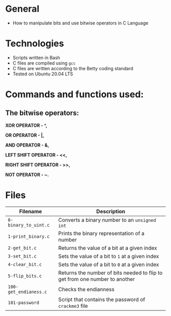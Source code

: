 # General
* How to manipulate bits and use bitwise operators in C Language

# Technologies 
* Scripts written in Bash
* C files are compiled using `gcc`
* C files are written according to the Betty coding standard
* Tested on Ubuntu 20.04 LTS

# Commands and functions used:
## The bitwise operators:

**XOR OPERATOR - ^,**

**OR OPERATOR - |,**

**AND OPERATOR - &,**

**LEFT SHIFT OPERATOR - <<,**

**RIGHT SHIFT OPERATOR - >>,**

**NOT OPERATOR - ~.**

# Files

| Filename | Description |
| -------- | ----------- |
| `0-binary_to_uint.c` | Converts a binary number to an `unsigned int` |
| `1-print_binary.c` | Prints the binary representation of a number |
| `2-get_bit.c` | Returns the value of a bit at a given index |
| `3-set_bit.c` | Sets the value of a bit to `1` at a given index |
| `4-clear_bit.c` | Sets the value of a bit to `0` at a given index |
| `5-flip_bits.c` | Returns the number of bits needed to flip to get from one number to another |
| `100-get_endianess.c` | Checks the endianness |
| `101-password` | Script that contains the password of `crackme3` file |
